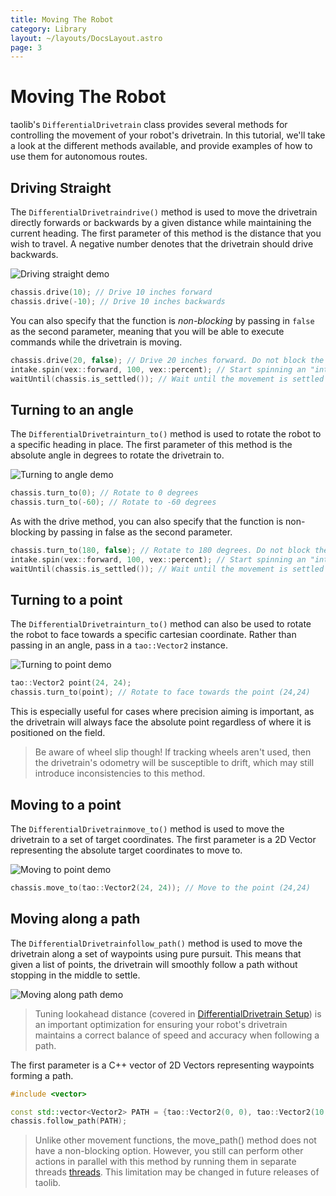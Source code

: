 ```yaml
---
title: Moving The Robot
category: Library
layout: ~/layouts/DocsLayout.astro
page: 3
---
```


# Moving The Robot

taolib's `DifferentialDrivetrain` class provides several methods for controlling the movement of your robot's drivetrain. In this tutorial, we'll take a look at the different methods available, and provide examples of how to use them for autonomous routes.

## Driving Straight

The `DifferentialDrivetraindrive()` method is used to move the drivetrain directly forwards or backwards by a given distance while maintaining the current heading. The first parameter of this method is the distance that you wish to travel. A negative number denotes that the drivetrain should drive backwards.

![Driving straight demo](https://i.imgur.com/htLZvB4.png)

```cpp
chassis.drive(10); // Drive 10 inches forward
chassis.drive(-10); // Drive 10 inches backwards
```

You can also specify that the function is *non-blocking* by passing in `false` as the second parameter, meaning that you will be able to execute commands while the drivetrain is moving.

```cpp
chassis.drive(20, false); // Drive 20 inches forward. Do not block the main thread.
intake.spin(vex::forward, 100, vex::percent); // Start spinning an "intake" motor forwards as we drive.
waitUntil(chassis.is_settled()); // Wait until the movement is settled before doing more things.
```

## Turning to an angle

The `DifferentialDrivetrainturn_to()` method is used to rotate the robot to a specific heading in place. The first parameter of this method is the absolute angle in degrees to rotate the drivetrain to.

![Turning to angle demo](https://i.imgur.com/y2DoMeq.png)

```cpp
chassis.turn_to(0); // Rotate to 0 degrees
chassis.turn_to(-60); // Rotate to -60 degrees
```

As with the drive method, you can also specify that the function is non-blocking by passing in false as the second parameter.

```cpp
chassis.turn_to(180, false); // Rotate to 180 degrees. Do not block the main thread.
intake.spin(vex::forward, 100, vex::percent); // Start spinning an "intake" motor forwards as we turn.
waitUntil(chassis.is_settled()); // Wait until the movement is settled before doing more things.
```

## Turning to a point

The `DifferentialDrivetrainturn_to()` method can also be used to rotate the robot to face towards a specific cartesian coordinate. Rather than passing in an angle, pass in a `tao::Vector2` instance.

![Turning to point demo](https://i.imgur.com/SOKilKl.png)

```cpp
tao::Vector2 point(24, 24);
chassis.turn_to(point); // Rotate to face towards the point (24,24)
```

This is especially useful for cases where precision aiming is important, as the drivetrain will always face the absolute point regardless of where it is positioned on the field.

> Be aware of wheel slip though! If tracking wheels aren't used, then the drivetrain's odometry will be susceptible to drift, which may still introduce inconsistencies to this method.

## Moving to a point

The `DifferentialDrivetrainmove_to()` method is used to move the drivetrain to a set of target coordinates. The first parameter is a 2D Vector representing the absolute target coordinates to move to.

![Moving to point demo](https://i.imgur.com/Qr1XP7D.png)

```cpp
chassis.move_to(tao::Vector2(24, 24)); // Move to the point (24,24)
```

## Moving along a path

The `DifferentialDrivetrainfollow_path()` method is used to move the drivetrain along a set of waypoints using pure pursuit. This means that given a list of points, the drivetrain will smoothly follow a path without stopping in the middle to settle.

![Moving along path demo](https://i.imgur.com/jfHyD7L.png)

> Tuning lookahead distance (covered in [DifferentialDrivetrain Setup]()) is an important optimization for ensuring your robot's drivetrain maintains a correct balance of speed and accuracy when following a path.

The first parameter is a C++ vector of 2D Vectors representing waypoints forming a path.

```cpp
#include <vector>

const std::vector<Vector2> PATH = {tao::Vector2(0, 0), tao::Vector2(10, 10), tao::Vector2(20, 0)};
chassis.follow_path(PATH);
```

> Unlike other movement functions, the move_path() method does not have a non-blocking option. However, you still can perform other actions in parallel with this method by running them in separate threads [threads](https://www.vexforum.com/t/how-to-use-vex-threads/100901). This limitation may be changed in future releases of taolib.
